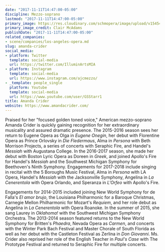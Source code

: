 ```yaml
---
date: "2017-11-11T14:47:00-05:00"
discipline: Mezzo-soprano
lastmod: "2017-11-11T14:47:00-05:00"
primary_image: https://res.cloudinary.com/schmopera/image/upload/v1545409169/media/webhook-uploads/1510429379371/amanda_crider_alma_in_persona.jpg.jpg
primary_image_credit: Clair McAdams
publishDate: "2017-11-11T14:47:00-05:00"
related_companies:
- scene/companies/los-angeles-opera.md
slug: amanda-crider
social_media:
- platform: Twitter
  template: social-media
  url: https://twitter.com/IlluminArtsMIA
- platform: Instagram
  template: social-media
  url: https://www.instagram.com/ajcmezzo/
- _template: people_single
  platform: Youtube
  template: social-media
  url: https://www.youtube.com/user/GSStarr1
title: Amanda Crider
website: https://www.amandacrider.com/
---
```


Praised for her "focused golden toned voice," American mezzo-soprano Amanda Crider is quickly gaining recognition for her extraordinary musicality and assured dramatic presence. The 2015-2016 season sees her return to Eugene Opera as Olga in *Eugene Onegin*, her debut with Florentine Opera as Prince Orlovsky in *Die Fledermaus*, Alma in *Persona* with Beth Morrison Projects, a series of concerts with Seraphic Fire, and Handel's *Messiah* with Augustana College. In the 2016-2017 season, she made her debut with Boston Lyric Opera as Doreen in *Greek*, and joined Apollo's Fire for Handel's *Messiah* and the Southwest Michigan Symphony for Beethoven's Ninth Symphony. Engagements for 2017-2018 include singing in recital with the 5 Boroughs Music Festival, Alma in *Persona* with LA Opera, Handel's *Messiah* with the Jacksonville Symphony, Angelina in *La Cenerentola* with Opera Orlando, and Speranza in *L'Orfeo* with Apollo's Fire.

Engagements for 2014-2015 included joining New World Symphony for de Falla's *El amor brujo*, the Louisiana Philharmonic for a Baroque Christmas, Carnegie Mellon Philharmonic for Mozart's *Requiem*, and her role debut as Angelina in *La Cenerentola* with Opera Roanoke. In the summer of 2015, she sang Laurey in *Oklahoma!* with the Southwest Michigan Symphony Orchestra. The 2013-2014 season featured returns to the New World Symphony for Britten's *Phaedra*, Nevada Opera as *Carmen*, and concerts with the Winter Park Bach Festival and Master Chorale of South Florida as well as her debut with the Castleton Festival as Zerlina in *Don Giovanni*. Ms. Crider also reprised her role of the English Teacher in *Paul's Case* with The Prototype Festival and returned to Seraphic Fire for multiple concerts.
